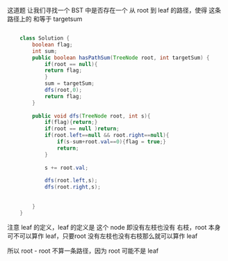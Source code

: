 这道题 让我们寻找一个 BST 中是否存在一个 从 root 到 leaf 的路径，使得 这条路径上的 和等于 targetsum

```java

    class Solution {
        boolean flag;
        int sum;
        public boolean hasPathSum(TreeNode root, int targetSum) {
            if(root == null){
            return flag;
            }
            sum = targetSum;
            dfs(root,0);
            return flag;
        }
        
        public void dfs(TreeNode root, int s){
            if(flag){return;}
            if(root == null )return;
            if(root.left==null && root.right==null){
                if(s-sum+root.val==0){flag = true;}
                return;
            }
    
            s += root.val;
    
            dfs(root.left,s);
            dfs(root.right,s);
    
    
        }
    }
  ```


注意 leaf 的定义，leaf 的定义是 这个 node 即没有左枝也没有 右枝，root 本身可不可以算作 leaf，只要root 没有左枝也没有右枝那么就可以算作 leaf

所以 root - root 不算一条路径，因为 root 可能不是 leaf